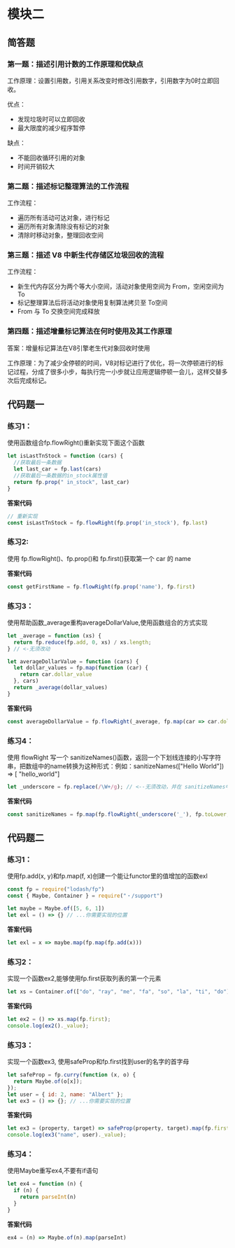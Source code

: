 # 模块二

## 简答题

### 第一题：描述引用计数的工作原理和优缺点

工作原理：设置引用数，引用关系改变时修改引用数字，引用数字为0时立即回收。

优点：

- 发现垃圾时可以立即回收
- 最大限度的减少程序暂停

缺点：

- 不能回收循环引用的对象
- 时间开销较大

### 第二题：描述标记整理算法的工作流程

工作流程：

- 遍历所有活动可达对象，进行标记
- 遍历所有对象清除没有标记的对象
- 清除时移动对象，整理回收空间

### 第三题：描述 V8 中新生代存储区垃圾回收的流程

工作流程：

- 新生代内存区分为两个等大小空间，活动对象使用空间为 From，空闲空间为 To
- 标记整理算法后将活动对象使用复制算法拷贝至 To空间
- From 与 To 交换空间完成释放

### 第四题：描述增量标记算法在何时使用及其工作原理

答案：增量标记算法在V8引擎老生代对象回收时使用

工作原理：为了减少全停顿的时间，V8对标记进行了优化，将一次停顿进行的标记过程，分成了很多小步，每执行完一小步就让应用逻辑停顿一会儿，这样交替多次后完成标记。

## 代码题一

### 练习1：

使用函数组合fp.flowRight()重新实现下面这个函数

```js
let isLastTnStock = function (cars) {
  //获取最后一条数据
  let last_car = fp.last(cars)
  //获取最后一条数据的in_stock属性值
  return fp.prop(" in_stock", last_car)
}
```

**答案代码**

```js
// 重新实现
const isLastTnStock = fp.flowRight(fp.prop('in_stock'), fp.last)
```

### 练习2:

使用 fp.flowRight()、fp.prop()和 fp.first()获取第一个 car 的 name

**答案代码**

```js
const getFirstName = fp.flowRight(fp.prop('name'), fp.first)
```

### 练习3：

使用帮助函数_average重构averageDollarValue,使用函数组合的方式实现

```js
let _average = function (xs) {
  return fp.reduce(fp.add, 0, xs) / xs.length;
} // <-无须改动

let averageDollarValue = function (cars) {
  let dollar_values = fp.map(function (car) {
    return car.dollar_value
  }, cars)
  return _average(dollar_values)
}
```

**答案代码**

```js
const averageDollarValue = fp.flowRight(_average, fp.map(car => car.dollar_value))
```

### 练习4：

使用 flowRight 写一个 sanitizeNames()函数，返回一个下划线连接的小写字符串，把数组中的name转换为这种形式：例如：sanitizeNames(["Hello World"]) => [ "hello_world"]

```js
let _underscore = fp.replace(/\W+/g); // <--无须改动，并在 sanitizeNames中使用它
```

**答案代码**

```js
const sanitizeNames = fp.map(fp.flowRight(_underscore('_'), fp.toLower, car => car.name))
```

## 代码题二

### 练习1：

使用fp.add(x, y)和fp.map(f, x)创建一个能让functor里的值增加的函数exl

```js
const fp = require("lodash/fp")
const { Maybe, Container } = require("・/support")

let maybe = Maybe.of([5, 6, 1])
let exl = () => {} // ...你需要实现的位置
```

**答案代码**

```js
let exl = x => maybe.map(fp.map(fp.add(x)))
```

### 练习2：

实现一个函数ex2,能够使用fp.first获取列表的第一个元素

```js
let xs = Container.of(["do", "ray", "me", "fa", "so", "la", "ti", "do"]);
```

**答案代码**

```js
let ex2 = () => xs.map(fp.first);
console.log(ex2()._value);
```

### 练习3：

实现一个函数ex3, 使用safeProp和fp.first找到user的名字的首字母

```js
let safeProp = fp.curry(function (x, o) {
  return Maybe.of(o[x]);
});
let user = { id: 2, name: "Albert" };
let ex3 = () => {}; // ...你需要实现的位置
```

**答案代码**

```js
let ex3 = (property, target) => safeProp(property, target).map(fp.first);
console.log(ex3("name", user)._value);
```

### 练习4：

使用Maybe重写ex4,不要有if语句

```js
let ex4 = function (n) {
  if (n) {
    return parseInt(n)
  }
}
```

**答案代码**

```js
ex4 = (n) => Maybe.of(n).map(parseInt)
```





